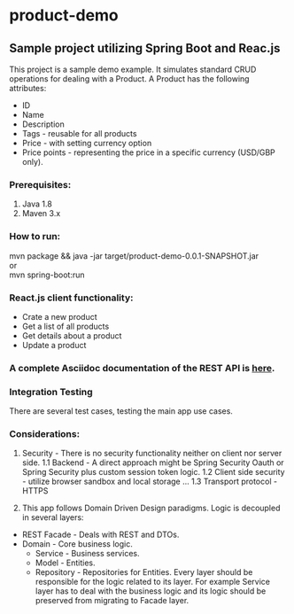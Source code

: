 # product-demo
## Sample project utilizing Spring Boot and Reac.js

This project is a sample demo example. It simulates standard CRUD operations for dealing with a Product.
A Product has the following attributes:
- ID
- Name
- Description
- Tags - reusable for all products
- Price - with setting currency option
- Price points - representing the price in a specific currency (USD/GBP only).

### Prerequisites:<br/>
1. Java 1.8 <br/>
2. Maven 3.x <br/>

### How to run: <br/>
mvn package && java -jar target/product-demo-0.0.1-SNAPSHOT.jar <br/>
or <br/>
mvn spring-boot:run <br/>

### React.js client functionality:
- Crate a new product
- Get a list of all products
- Get details about a product
- Update a product

### A complete Asciidoc documentation of the REST API is [here](src/docs/asciidoc).

### Integration Testing
There are several test cases, testing the main app use cases.

### Considerations:
1. Security - There is no security functionality neither on client nor server side.
  1.1 Backend - A direct approach might be Spring Security Oauth or Spring Security plus custom session token logic.
  1.2 Client side security - utilize browser sandbox and local storage ...
  1.3 Transport protocol - HTTPS

2. This app follows Domain Driven Design paradigms. Logic is decoupled in several layers:
  * REST Facade - Deals with REST and DTOs.
  * Domain - Core business logic.
    * Service - Business services.
    * Model - Entities.
    * Repository - Repositories for Entities.
  Every layer should be responsible for the logic related to its layer. 
  For example Service layer has to deal with the business logic and its logic should be preserved from migrating to
  Facade layer.
